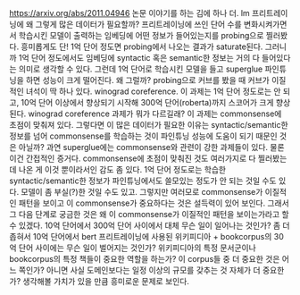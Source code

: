 https://arxiv.org/abs/2011.04946
논문 이야기를 하는 김에 하나 더. lm 프리트레이닝에 왜 그렇게 많은 데이터가 필요할까? 프리트레이닝에 쓰인 단어 수를 변화시켜가면서 학습시킨 모델이 출력하는 임베딩에 어떤 정보가 들어있는지를 probing으로 찔러봤다. 흥미롭게도 단! 1억 단어 정도면 probing에서 나오는 결과가 saturate된다. 그러니까 1억 단어 정도에서도 임베딩에 syntactic 혹은 semantic한 정보는 거의 다 들어있다는 의미로 생각할 수 있다. 그런데 1억 단어로 학습시킨 모델을 들고 superglue 파인튜닝을 하면 성능이 크게 떨어진다.
왜 그럴까?
probing으로 커브를 봤을 때 커브가 이질적인 녀석이 딱 하나 있다. winograd coreference. 이 과제는 1억 단어 정도로는 안 되고, 10억 단어 이상에서 향상되기 시작해 300억 단어(roberta)까지 스코어가 크게 향상된다.
winograd coreference 과제가 뭐가 다르길래?
이 과제는 commonsense에 초점이 맞춰져 있다. 그렇다면 이 많은 데이터가 필요한 이유는 syntactic/semantic한 정보를 넘어 commonsense를 학습하는 것이 파인튜닝 성능에 도움이 되기 때문인 것은 아닐까? 과연 superglue에는 commonsense와 관련이 강한 과제들이 있다.
물론 이건 간접적인 증거다. commonsense에 초점이 맞춰진 것도 여러가지로 다 찔러봤는데 나온 게 이것 뿐이라서인 감도 좀 있다. 1억 단어 정도로는 학습한 syntactic/semantic한 정보가 파인튜닝에서도 쓸모있는 정도가 안 되는 것일 수도 있다. 모델이 좀 부실(?)한 것일 수도 있고. 그렇지만 여러모로 commonsense가 이질적인 패턴을 보이고 이 commonsense가 중요하다는 것은 설득력이 있어 보인다.
그래서 그 다음 단계로 궁금한 것은 왜 이 commonsense가 이질적인 패턴을 보이는가라고 할 수 있겠다. 10억 단어에서 300억 단어 사이에서 대체 무슨 일이 일어나는 것인가? 좀 더 좁혀서 10억 단어에서 bert 프리트레이닝에 사용된 위키피디아 + bookcorpus의 30억 단어 사이에는 무슨 일이 벌어지는 것인가? 위키피디아의 특정 문서군이나 bookcorpus의 특정 책들이 중요한 역할을 하는가? 이 corpus들 중 더 중요한 것은 어느 쪽인가? 아니면 사실 도메인보다는 일정 이상의 규모를 갖추는 것 자체가 더 중요한가?
생각해볼 가치가 있을 만큼 흥미로운 문제로 보인다.